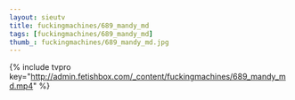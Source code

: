 ```yaml
--- 
layout: sieutv
title: fuckingmachines/689_mandy_md
tags: [fuckingmachines/689_mandy_md]
thumb_: fuckingmachines/689_mandy_md.jpg
---
```

{% include tvpro key="http://admin.fetishbox.com/_content/fuckingmachines/689_mandy_md.mp4" %} 
